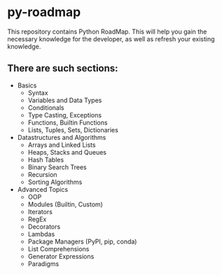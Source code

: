 # py-roadmap

This repository contains Python RoadMap. This will help you gain the necessary knowledge for the developer, as well as refresh your existing knowledge.

## There are such sections:
- Basics
  - Syntax
  - Variables and Data Types
  - Conditionals
  - Type Casting, Exceptions
  - Functions, Builtin Functions
  - Lists, Tuples, Sets, Dictionaries
- Datastructures and Algorithms
    - Arrays and Linked Lists
    - Heaps, Stacks and Queues
    - Hash Tables
    - Binary Search Trees
    - Recursion
    - Sorting Algorithms
- Advanced Topics
    - OOP
    - Modules (Builtin, Custom)
    - Iterators
    - RegEx
    - Decorators
    - Lambdas
    - Package Managers (PyPI, pip, conda)
    - List Comprehensions
    - Generator Expressions
    - Paradigms
      

